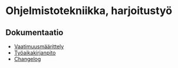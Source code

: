 # Ohjelmistotekniikka, harjoitustyö

## Dokumentaatio
- [Vaatimuusmäärittely](https://github.com/ttuukka/ot-harjoitustyo/blob/master/dokumentaatio/vaatimusmaarittely.md)
- [Työaikakirjanpito](https://github.com/ttuukka/ot-harjoitustyo/blob/master/dokumentaatio/tuntikirjanpito.md)
- [Changelog](https://github.com/ttuukka/ot-harjoitustyo/blob/master/dokumentaatio/changelog.md)


